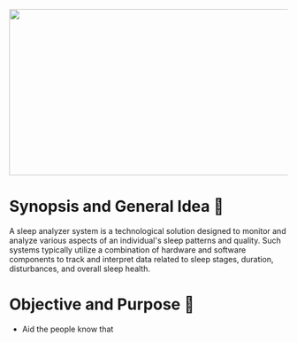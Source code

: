 <image src = "images/SleepAnalyzer.jpg" width="1000" height="300">

# Synopsis and General Idea :memo:
A sleep analyzer system is a technological solution designed to monitor and analyze various aspects of an individual's sleep patterns and quality. Such systems typically utilize a combination of hardware and software components to track and interpret data related to sleep stages, duration, disturbances, and overall sleep health. 


# Objective and Purpose :dart:
- Aid the people know that

